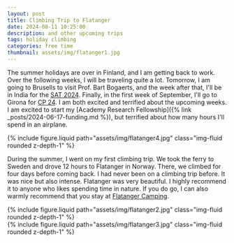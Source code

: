 ```yaml
---
layout: post
title: Climbing Trip to Flatanger
date: 2024-08-11 10:25:00
description: and other upcoming trips
tags: holiday climbing
categories: free time
thumbnail: assets/img/flatanger1.jpg
---
```


The summer holidays are over in Finland, and I am getting back to work. Over the following weeks, I will be traveling quite a lot. Tomorrow, I am going to Brusells to visit Prof. Bart Bogaerts, and the week after that, I'll be in India for the [SAT 2024](https://satisfiability.org/SAT24/). Finally, in the first week of September, I'll go to Girona for [CP 24](https://cp2024.a4cp.org/index.html). I am both excited and terrified about the upcoming weeks. I am excited to start my [Academy Research Fellowship]({% link _posts/2024-06-17-funding.md %}), but terrified about how many hours I'll spend in an airplane.

<div class="row mt-3">
    <div class="col-sm mt-3 mt-md-0">
        {% include figure.liquid path="assets/img/flatanger4.jpg" class="img-fluid rounded z-depth-1" %}
    </div>
</div>

During the summer, I went on my first climbing trip. We took the ferry to Sweden and drove 12 hours to Flatanger in Norway. There, we climbed for four days before coming back. I had never been on a climbing trip before. It was nice but also intense. Flatanger was very beautiful. I highly recommend it to anyone who likes spending time in nature. If you do go, I can also warmly recommend that you stay at [Flatanger Camping](https://flatangercamping.no/).

<div class="row mt-3">
    <div class="col-sm mt-3 mt-md-0">
        {% include figure.liquid path="assets/img/flatanger2.jpg" class="img-fluid rounded z-depth-1" %}
    </div>
    <div class="col-sm mt-3 mt-md-0">
        {% include figure.liquid path="assets/img/flatanger3.jpg" class="img-fluid rounded z-depth-1" %}
    </div>
</div>
